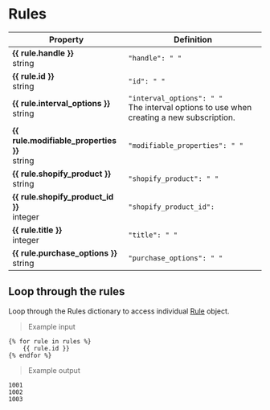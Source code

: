 # Rules

Property | Definition
--------- | -------
<b>{{ rule.handle }}</b> <br> string| `"handle": " "`<br> 
<b>{{ rule.id }}</b> <br> string| `"id": " "`<br> 
<b>{{ rule.interval_options }}</b> <br> string| `"interval_options": " "`<br> The interval options to use when creating a new subscription.
<b>{{ rule.modifiable_properties }}</b> <br> string| `"modifiable_properties": " "`<br> 
<b>{{ rule.shopify_product }}</b> <br> string|  `"shopify_product": " "` <br> 
<b>{{ rule.shopify_product_id }}</b>  <br> integer|  `"shopify_product_id": ` <br> 
<b>{{ rule.title }}</b> <br> integer| `"title": " "`<br> 
<b>{{ rule.purchase_options }}</b> <br> string| `"purchase_options": " "`<br> 

## Loop through the rules
Loop through the Rules dictionary to access individual [Rule](#rules) object.

> Example input

```liquid
{% for rule in rules %}
	{{ rule.id }}
{% endfor %}
```

> Example output

```
1001
1002
1003
```
